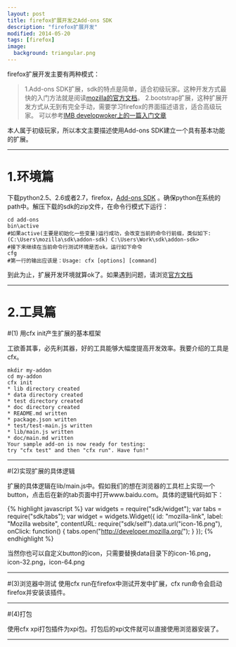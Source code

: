 ```yaml
---
layout: post
title: firefox扩展开发之Add-ons SDK
description: "firefox扩展开发"
modified: 2014-05-20
tags: [firefox]
image:
  background: triangular.png
---
```


firefox扩展开发主要有两种模式：

>1.Add-ons SDK扩展，sdk的特点是简单，适合初级玩家。这种开发方式最快的入门方法就是阅读[mozilla的官方文档](https://developer.mozilla.org/en-US/Add-ons/SDK)。
2.bootstrap扩展，这种扩展开发方式从无到有完全手动，需要学习firefox的界面描述语言，适合高级玩家。 可以参考[IMB developwoker上的一篇入门文章](http://www.ibm.com/developerworks/cn/web/wa-lo-firefox-ext/)

本人属于初级玩家，所以本文主要描述使用Add-ons SDK建立一个具有基本功能的扩展。

------

1.环境篇
====

下载python2.5、2.6或者2.7，firefox，[Add-ons SDK](https://ftp.mozilla.org/pub/mozilla.org/labs/jetpack/addon-sdk-1.16.zip) 。确保python在系统的path中。解压下载的sdk的zip文件，在命令行模式下运行：


```
cd add-ons 
bin\active
#如果active(主要是初始化一些变量)运行成功，会改变当前的命令行前缀，类似如下:
(C:\Users\mozilla\sdk\addon-sdk) C:\Users\Work\sdk\addon-sdk>
#接下来继续在当前命令行测试环境是否ok，运行如下命令
cfg
#第一行的输出应该是：Usage: cfx [options] [command]
```
到此为止，扩展开发环境就算ok了。如果遇到问题，请浏览[官方文档](https://developer.mozilla.org/en-US/Add-ons/SDK/Tutorials/Installation)


-------

2.工具篇
====

#(1) 用cfx init产生扩展的基本框架

工欲善其事，必先利其器，好的工具能够大幅度提高开发效率。我要介绍的工具是cfx。

```
mkdir my-addon
cd my-addon 
cfx init
* lib directory created
* data directory created
* test directory created
* doc directory created
* README.md written
* package.json written
* test/test-main.js written
* lib/main.js written
* doc/main.md written
Your sample add-on is now ready for testing:
try "cfx test" and then "cfx run". Have fun!"
```

-----


#(2)实现扩展的具体逻辑

扩展的具体逻辑在lib/main.js中。假如我们的想在浏览器的工具栏上实现一个button，点击后在新的tab页面中打开www.baidu.com。具体的逻辑代码如下：

{% highlight javascript %}
var widgets = require("sdk/widget");
var tabs = require("sdk/tabs");
var widget = widgets.Widget({
  id: "mozilla-link",
  label: "Mozilla website",
  contentURL: require("sdk/self").data.url("icon-16.png"),
  onClick: function() {
    tabs.open("http://developer.mozilla.org/");
  }
});
{% endhighlight %}

当然你也可以自定义button的icon，只需要替换data目录下的icon-16.png，icon-32.png，icon-64.png

-----

#(3)浏览器中测试
使用cfx run在firefox中测试开发中扩展，cfx run命令会启动firefox并安装该插件。

-----

#(4)打包

使用cfx xpi打包插件为xpi包。打包后的xpi文件就可以直接使用浏览器安装了。

-----
